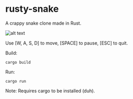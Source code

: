 # rusty-snake

A crappy snake clone made in Rust.

![alt text](https://github.com/finnegancodes/rusty-snake/tree/main/screenshots/game.png)

Use [W, A, S, D] to move, [SPACE] to pause, [ESC] to quit.

Build:
```
cargo build
```

Run:
```
cargo run
```

Note: Requires cargo to be installed (duh).
